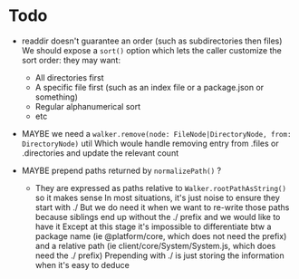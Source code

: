 
# Todo

- readdir doesn't guarantee an order (such as subdirectories then files)
  We should expose a `sort()` option which lets the caller customize the sort order: they may want:
  - All directories first
  - A specific file first (such as an index file or a package.json or something)
  - Regular alphanumerical sort
  - etc

- MAYBE we need a `walker.remove(node: FileNode|DirectoryNode, from: DirectoryNode)` util
  Which woule handle removing entry from .files or .directories and update the relevant count

- MAYBE prepend paths returned by `normalizePath()` ?
   - They are expressed as paths relative to `Walker.rootPathAsString()` so it makes sense
     In most situations, it's just noise to ensure they start with ./
     But we do need it when we want to re-write those paths because siblings end up without the ./ prefix and we would like to have it
     Except at this stage it's impossible to differentiate btw a package name (ie @platform/core, which does not need the prefix)
     and a relative path (ie client/core/System/System.js, which does need the ./ prefix)
     Prepending with ./ is just storing the information when it's easy to deduce


